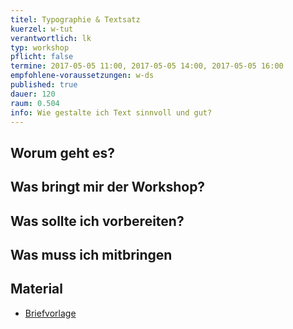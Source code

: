 ```yaml
---
titel: Typographie & Textsatz
kuerzel: w-tut
verantwortlich: lk
typ: workshop
pflicht: false
termine: 2017-05-05 11:00, 2017-05-05 14:00, 2017-05-05 16:00
empfohlene-voraussetzungen: w-ds
published: true
dauer: 120
raum: 0.504
info: Wie gestalte ich Text sinnvoll und gut?
---
```


## Worum geht es?

## Was bringt mir der Workshop?

## Was sollte ich vorbereiten?

## Was muss ich mitbringen

## Material

- [Briefvorlage](../../download/workshop-textsatz-typographie/Gdvk_briefvorlage.jpg)
